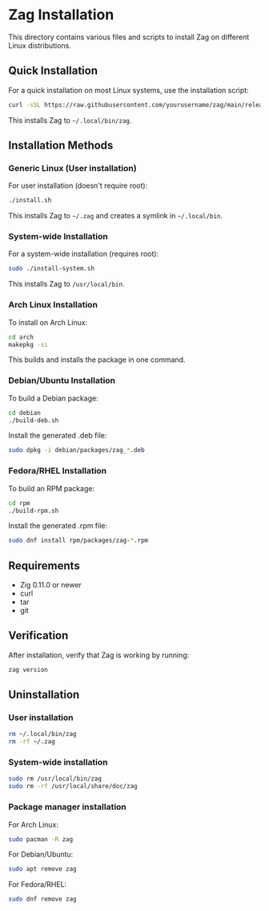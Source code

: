 # Zag Installation

This directory contains various files and scripts to install Zag on different Linux distributions.

## Quick Installation

For a quick installation on most Linux systems, use the installation script:

```bash
curl -sSL https://raw.githubusercontent.com/yourusername/zag/main/release/install.sh | bash
```

This installs Zag to `~/.local/bin/zag`.

## Installation Methods

### Generic Linux (User installation)

For user installation (doesn't require root):

```bash
./install.sh
```

This installs Zag to `~/.zag` and creates a symlink in `~/.local/bin`.

### System-wide Installation

For a system-wide installation (requires root):

```bash
sudo ./install-system.sh
```

This installs Zag to `/usr/local/bin`.

### Arch Linux Installation

To install on Arch Linux:

```bash
cd arch
makepkg -si
```

This builds and installs the package in one command.

### Debian/Ubuntu Installation

To build a Debian package:

```bash
cd debian
./build-deb.sh
```

Install the generated .deb file:

```bash
sudo dpkg -i debian/packages/zag_*.deb
```

### Fedora/RHEL Installation

To build an RPM package:

```bash
cd rpm
./build-rpm.sh
```

Install the generated .rpm file:

```bash
sudo dnf install rpm/packages/zag-*.rpm
```

## Requirements

- Zig 0.11.0 or newer
- curl
- tar
- git

## Verification

After installation, verify that Zag is working by running:

```bash
zag version
```

## Uninstallation

### User installation

```bash
rm ~/.local/bin/zag
rm -rf ~/.zag
```

### System-wide installation

```bash
sudo rm /usr/local/bin/zag
sudo rm -rf /usr/local/share/doc/zag
```

### Package manager installation

For Arch Linux:
```bash
sudo pacman -R zag
```

For Debian/Ubuntu:
```bash
sudo apt remove zag
```

For Fedora/RHEL:
```bash
sudo dnf remove zag
```